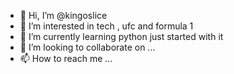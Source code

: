 - 👋 Hi, I’m @kingoslice
- 👀 I’m interested in tech , ufc and formula 1 
- 🌱 I’m currently learning python just started with it 
- 💞️ I’m looking to collaborate on ...
- 📫 How to reach me ...

<!---
kingoslice/kingoslice is a ✨ special ✨ repository because its `README.md` (this file) appears on your GitHub profile.
You can click the Preview link to take a look at your changes.
--->

